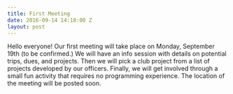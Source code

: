 ```yaml
---
title: First Meeting
date: 2016-09-14 14:18:00 Z
layout: post
---
```


Hello everyone! Our first meeting will take place on Monday, September 19th (to be confirmed.) We will have an info session with details on potential trips, dues, and projects. Then we will pick a club project from a list of projects developed by our officers. Finally, we will get involved through a small fun activity that requires no programming experience. The location of the meeting will be posted soon.